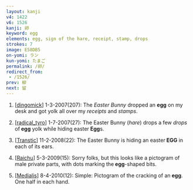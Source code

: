 ```yaml
---
layout: kanji
v4: 1422
v6: 1526
kanji: 卵
keyword: egg
elements: egg, sign of the hare, receipt, stamp, drops
strokes: 7
image: E58DB5
on-yomi: ラン
kun-yomi: たまご
permalink: /卵/
redirect_from:
 - /1526/
prev: 柳
next: 留
---
```


1) [<a href="http://kanji.koohii.com/profile/dingomick">dingomick</a>] 1-3-2007(207): The <em>Easter Bunny</em> dropped an <strong>egg</strong> on my desk and got yolk all over my <em>receipts</em> and <em>stamps</em>.

2) [<a href="http://kanji.koohii.com/profile/radical_tyro">radical_tyro</a>] 1-7-2007(27): The Easter Bunny (<em>hare</em>) drops a few <em>drops</em> of<strong> egg</strong> yolk while hiding easter<strong> Egg</strong>s.

3) [<a href="http://kanji.koohii.com/profile/Transtic">Transtic</a>] 11-2-2008(22): The Easter Bunny is hiding an easter<strong> EGG</strong> in each of its ears.

4) [<a href="http://kanji.koohii.com/profile/Raichu">Raichu</a>] 5-3-2009(15): Sorry folks, but this looks like a pictogram of male private parts, with dots marking the<strong> egg</strong>-shaped bits.

5) [<a href="http://kanji.koohii.com/profile/Medialis">Medialis</a>] 8-4-2010(12): Simple: Pictogram of the cracking of an<strong> egg</strong>. One half in each hand.

